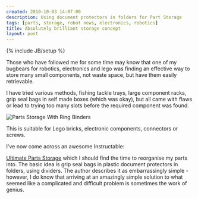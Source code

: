 ```yaml
---
created: 2010-10-03 14:07:00
description: Using document protectors in folders for Part Storage
tags: [parts, storage, robot news, electronics, robotics]
title: Absolutely brilliant storage concept
layout: post
---
```

{% include JB/setup %}

Those who have followed me for some time may know that one of my bugbears for robotics, electronics and lego was finding an effective way to store many small components, not waste space, but have them easily retrievable.

I have tried various methods, fishing tackle trays, large component racks, grip seal bags in self made boxes (which was okay), but all came with flaws or lead to trying too many slots before the required component was found.

![Parts Storage With Ring Binders](https://content.instructables.com/ORIG/F1C/3NDL/F9T403YG/F1C3NDLF9T403YG.jpg)

This is suitable for Lego bricks, electronic components, connectors or screws.

I've now come across an awesome Instructable:

<a href="http://www.instructables.com/id/Ultimate-Parts-Storage/">Ultimate Parts Storage</a> which I should find the time to reorganise my parts into. The basic idea is grip seal bags in plastic document protectors in folders, using dividers. The author describes it as embarrassingly simple - however, I do know that arriving at an amazingly simple solution to what seemed like a complicated and difficult problem is sometimes the work of genius.
